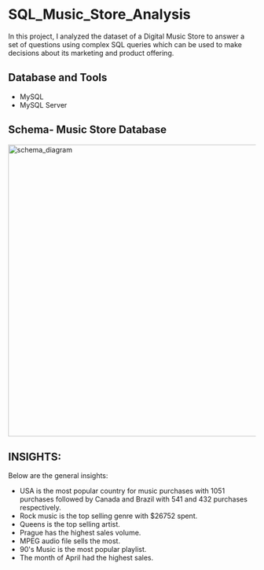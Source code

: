 
# SQL_Music_Store_Analysis

In this project, I analyzed the dataset of a Digital Music Store to answer a set of questions using complex SQL queries which can be used to make decisions about its marketing and product offering.




## Database and Tools

- MySQL
- MySQL Server



## Schema- Music Store Database

<img width="594" alt="schema_diagram" src="https://github.com/sunitabisht22/SQL_Music_Store_Analysis/assets/84614536/6a41d842-7461-48fe-8a42-abc76e68c9e9">


## INSIGHTS: 
Below are the general insights:

- USA is the most popular country for music purchases with 1051 purchases followed by Canada and Brazil with 541 and 432 purchases respectively.
- Rock music is the top selling genre with $26752 spent.
- Queens is the top selling artist.
- Prague has the highest sales volume.
- MPEG audio file sells the most.
- 90's Music is the most popular playlist.
- The month of April had the highest sales.
